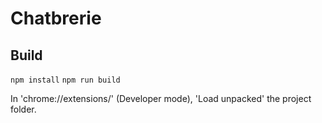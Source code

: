 # Chatbrerie

## Build

`npm install`
`npm run build`

In 'chrome://extensions/' (Developer mode), 'Load unpacked' the project folder.